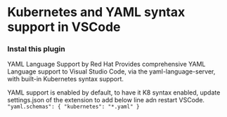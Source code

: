 # Kubernetes and YAML syntax support in VSCode
### Instal this plugin

YAML Language Support by Red Hat
Provides comprehensive YAML Language support to Visual Studio Code, via the yaml-language-server, with built-in Kubernetes syntax support.

YAML support is enabled by default, to have it K8 syntax enabled, update settings.json of the extension to add below line adn restart VSCode.
`
    "yaml.schemas": {
        "kubernetes": "*.yaml"
    }
        `